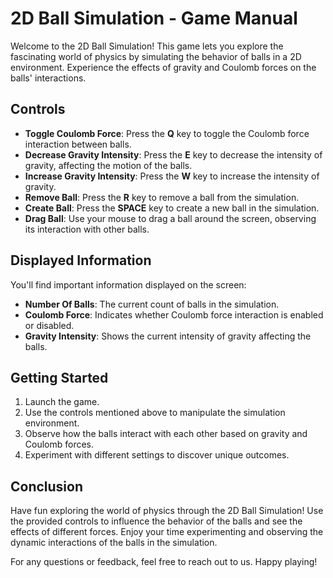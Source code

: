 # 2D Ball Simulation - Game Manual

Welcome to the 2D Ball Simulation! This game lets you explore the fascinating world of physics by simulating the behavior of balls in a 2D environment. Experience the effects of gravity and Coulomb forces on the balls' interactions.

## Controls

- **Toggle Coulomb Force**: Press the **Q** key to toggle the Coulomb force interaction between balls.
- **Decrease Gravity Intensity**: Press the **E** key to decrease the intensity of gravity, affecting the motion of the balls.
- **Increase Gravity Intensity**: Press the **W** key to increase the intensity of gravity.
- **Remove Ball**: Press the **R** key to remove a ball from the simulation.
- **Create Ball**: Press the **SPACE** key to create a new ball in the simulation.
- **Drag Ball**: Use your mouse to drag a ball around the screen, observing its interaction with other balls.

## Displayed Information

You'll find important information displayed on the screen:

- **Number Of Balls**: The current count of balls in the simulation.
- **Coulomb Force**: Indicates whether Coulomb force interaction is enabled or disabled.
- **Gravity Intensity**: Shows the current intensity of gravity affecting the balls.

## Getting Started

1. Launch the game.
2. Use the controls mentioned above to manipulate the simulation environment.
3. Observe how the balls interact with each other based on gravity and Coulomb forces.
4. Experiment with different settings to discover unique outcomes.

## Conclusion

Have fun exploring the world of physics through the 2D Ball Simulation! Use the provided controls to influence the behavior of the balls and see the effects of different forces. Enjoy your time experimenting and observing the dynamic interactions of the balls in the simulation.

For any questions or feedback, feel free to reach out to us. Happy playing!
